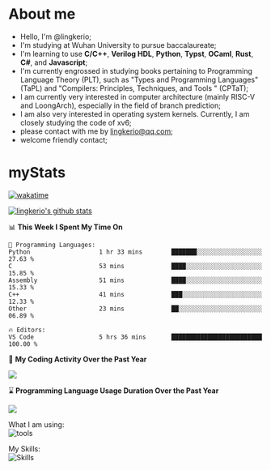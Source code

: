 # About me

- Hello, I'm @lingkerio; 
- I'm studying at Wuhan University to pursue baccalaureate;
- I'm learning to use **C/C++**, **Verilog HDL**, **Python**, **Typst**, **OCaml**, **Rust**, **C#**, and **Javascript**;
- I'm currently engrossed in studying books pertaining to Programming Language Theory (PLT), such as "Types and Programming Languages" (TaPL) and "Compilers: Principles, Techniques, and Tools " (CPTaT);
- I am currently very interested in computer architecture (mainly RISC-V and LoongArch), especially in the field of branch prediction;
- I am also very interested in operating system kernels. Currently, I am closely studying the code of xv6;
- please contact with me by lingkerio@qq.com;
- welcome friendly contact;


# myStats
[![wakatime](https://wakatime.com/badge/user/91f23013-72dc-47fa-9246-c7f1d9e4561b.svg)](https://wakatime.com/@91f23013-72dc-47fa-9246-c7f1d9e4561b)

[![lingkerio's github stats](https://github-readme-stats-sigma-five.vercel.app/api?username=lingkerio&count_private=true&show_icons=true&theme=gruvbox "![lingkerio's github stats")](https://github.com/anuraghazra/github-readme-stats)

<!--START_SECTION:waka-->
📊 **This Week I Spent My Time On** 

```text
💬 Programming Languages: 
Python                   1 hr 33 mins        ███████░░░░░░░░░░░░░░░░░░   27.63 % 
C                        53 mins             ████░░░░░░░░░░░░░░░░░░░░░   15.85 % 
Assembly                 51 mins             ████░░░░░░░░░░░░░░░░░░░░░   15.33 % 
C++                      41 mins             ███░░░░░░░░░░░░░░░░░░░░░░   12.33 % 
Other                    23 mins             ██░░░░░░░░░░░░░░░░░░░░░░░   06.89 % 

🔥 Editors: 
VS Code                  5 hrs 36 mins       █████████████████████████   100.00 % 
```


<!--END_SECTION:waka-->

📅 **My Coding Activity Over the Past Year**

<a href="https://wakatime.com"><img src="https://wakatime.com/share/@lingkerio/9d8c2ccb-422f-4031-86b5-c947c7b728ba.png" /></a>

⌛ **Programming Language Usage Duration Over the Past Year**

<a href="https://wakatime.com"><img src="https://wakatime.com/share/@lingkerio/b4268c3a-49e5-469e-b094-8e53392cb864.png" /></a>

What I am using:  
![tools](https://skillicons.dev/icons?i=discord,twitter,linkedin,gitlab,git,github,neovim,vim,stackoverflow,visualstudio,vscode,pycharm,arch,debian,ubuntu)  


My Skills:  
![Skills](https://skillicons.dev/icons?i=linux,windows,c,cpp,cs,ocaml,rust,py,js)  
